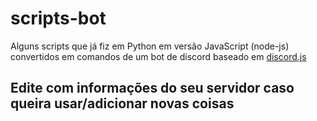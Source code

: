 # scripts-bot
Alguns scripts que já fiz em Python em versão JavaScript (node-js) convertidos em comandos de um bot de discord baseado em [discord.js](https://github.com/discordjs/discord.js)
## Edite com informações do seu servidor caso queira usar/adicionar novas coisas
